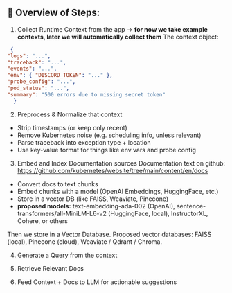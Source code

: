 ## 🔁 Overview of Steps:
1. Collect Runtime Context from the app -> **for now we take example contexts, later we will automatically collect them**
  The context object:
  ```json
   {
  "logs": "...",
  "traceback": "...",
  "events": "...",
  "env": { "DISCORD_TOKEN": "..." },
  "probe_config": "...",
  "pod_status": "...",
  "summary": "500 errors due to missing secret token"
    }
  ```

2. Preprocess & Normalize that context
  - Strip timestamps (or keep only recent)
  - Remove Kubernetes noise (e.g. scheduling info, unless relevant)
  - Parse traceback into exception type + location
  - Use key-value format for things like env vars and probe config

3. Embed and Index Documentation sources
  Documentation text on github: https://github.com/kubernetes/website/tree/main/content/en/docs

  - Convert docs to text chunks
  - Embed chunks with a model (OpenAI Embeddings, HuggingFace, etc.)
  - Store in a vector DB (like FAISS, Weaviate, Pinecone)
  - **proposed models:** text-embedding-ada-002 (OpenAI), sentence-transformers/all-MiniLM-L6-v2 (HuggingFace, local), InstructorXL, Cohere, or others

  Then we store in a Vector Database. Proposed vector databases: FAISS (local), Pinecone (cloud), Weaviate / Qdrant / Chroma.

4. Generate a Query from the context

5. Retrieve Relevant Docs

6. Feed Context + Docs to LLM for actionable suggestions

